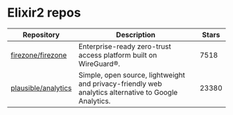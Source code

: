# Elixir2 repos

| Repository                                                    | Description                                                                                          | Stars |
| ------------------------------------------------------------- | ---------------------------------------------------------------------------------------------------- | ----- |
| [firezone/firezone](https://github.com/firezone/firezone)     | Enterprise-ready zero-trust access platform built on WireGuard®.                                     | 7518  |
| [plausible/analytics](https://github.com/plausible/analytics) | Simple, open source, lightweight and privacy-friendly web analytics alternative to Google Analytics. | 23380 |
